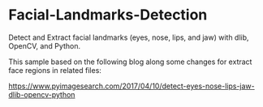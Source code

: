 # Facial-Landmarks-Detection

Detect and Extract facial landmarks (eyes, nose, lips, and jaw) with dlib, OpenCV, and Python.

This sample based on the following blog along some changes for extract face regions in related files:

https://www.pyimagesearch.com/2017/04/10/detect-eyes-nose-lips-jaw-dlib-opencv-python
